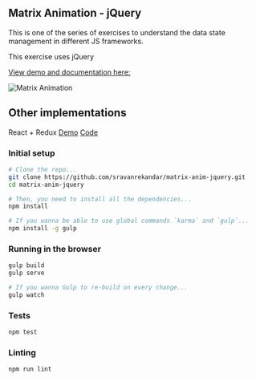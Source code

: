 ## Matrix Animation - jQuery

This is one of the series of exercises to understand the data state management in different JS frameworks.

This exercise uses jQuery

[View demo and documentation here:](http://sravanrekandar.com/s/matrix-anim/)

![Matrix Animation](https://raw.githubusercontent.com/sravanrekandar/matrix-anim/master/images/anim.gif "Matrix Animation")

## Other implementations
React + Redux
  [Demo](http://sravanrekandar.com/s/matrix-anim/react-redux/)
  [Code](https://github.com/sravanrekandar/matrix-anim-react-redux)

### Initial setup
```bash
# Clone the repo...
git clone https://github.com/sravanrekandar/matrix-anim-jquery.git
cd matrix-anim-jquery

# Then, you need to install all the dependencies...
npm install

# If you wanna be able to use global commands `karma` and `gulp`...
npm install -g gulp
```

### Running in the browser
```bash
gulp build
gulp serve

# If you wanna Gulp to re-build on every change...
gulp watch
```

### Tests
```bash
npm test
```

### Linting
```bash
npm run lint
```
